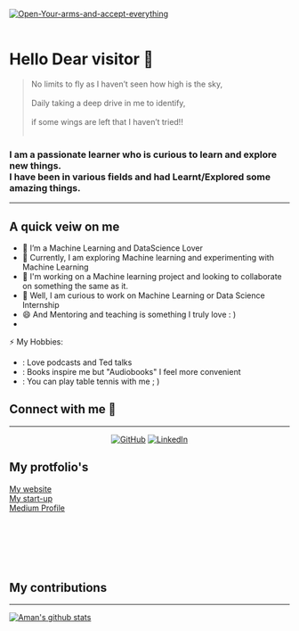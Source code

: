 <p><a href="https://ibb.co/5FXxMdM"><img src="https://i.ibb.co/0tpVDkD/Open-Your-arms-and-accept-everything.png" alt="Open-Your-arms-and-accept-everything" border="0" /></a><br /><br /></p>
<h1>Hello Dear visitor 👋</h1>
<blockquote> No limits to fly as I haven’t seen how high is the sky,<br> <br>
Daily taking a deep drive in me to identify,<br><br>
if some wings are left that I haven’t tried!!<br><br>
	</blockquote>
<h3>I am a passionate learner who is curious to learn and explore new things.<br>
I have been in various fields and had Learnt/Explored some amazing things.</h3> 

<hr />

<h2>A quick veiw on me </h2>

- 🔭 I’m a Machine Learning and DataScience Lover
- 🌱 Currently, I am exploring Machine learning and experimenting with Machine Learning
- 👯 I'm working on a Machine learning project and looking to collaborate on something the same as it.
- 🤔 Well, I am curious to work on Machine Learning or Data Science Internship
- 😄 And Mentoring and teaching is something I truly love : )
-
⚡ My Hobbies:
- : Love podcasts and Ted talks
- : Books inspire me but "Audiobooks" I feel more convenient 
- : You can play table tennis with me ; )
<h2>Connect with me 🥂 </h2>
<hr>
<p align="center">
	<a href="https://github.com/amanindiamuzz"><img src="https://img.icons8.com/bubbles/50/000000/github.png" alt="GitHub"/></a>
	<a href="https://www.linkedin.com/in/aman-india-9a9700157/"><img src="https://img.icons8.com/bubbles/50/000000/linkedin.png" alt="LinkedIn"/></a>
	
</p>

<h2>My protfolio's </h2>
<a href="http://amanindia.techmate99.com/"> My website </a><br>
<a href="http://techmate99.com/"> My start-up </a><br/>
<a href="https://amanindiamuzz.medium.com"> Medium Profile</a>

<p>&nbsp;</p>
<p>&nbsp;</p>
<p>&nbsp;</p>
<h2>My contributions</h2>
<hr>

[![Aman's github stats](https://github-readme-stats.vercel.app/api?username=amanindiamuzz&include_all_commits=true&count_private=true&show_icons=true&line_height=20&title_color=FFFFFF&icon_color=FFFFFF&text_color=FFFFFF&bg_color=0D1117)](https://github.com/amanindiamuzz/github-readme-stats)

